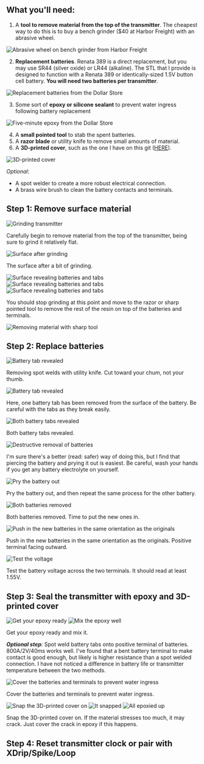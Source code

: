 **What you'll need**:
-

1. A **tool to remove material from the top of the transmitter**. The cheapest way to do this is to buy a bench grinder ($40 at Harbor Freight) with an abrasive wheel.

![Abrasive wheel on bench grinder from Harbor Freight](https://github.com/jakebenz/cgm-media/blob/master/battery-replacement-album/IMG_6289.JPG)

2. **Replacement batteries**. Renata 389 is a direct replacement, but you may use SR44 (silver oxide) or LR44 (alkaline). The STL that I provide is designed to function with a Renata 389 or identically-sized 1.5V button cell battery. **You will need two batteries per transmitter**.

![Replacement batteries from the Dollar Store](https://github.com/jakebenz/cgm-media/blob/master/battery-replacement-album/IMG_6358.JPG)

3. Some sort of **epoxy or silicone sealant** to prevent water ingress following battery replacement

![Five-minute epoxy from the Dollar Store](https://github.com/jakebenz/cgm-media/blob/master/battery-replacement-album/IMG_6389.JPG)

4. A **small pointed tool** to stab the spent batteries.
5. A **razor blade** or utility knife to remove small amounts of material.
6. A **3D-printed cover**, such as the one I have on this git ([HERE](https://github.com/jakebenz/cgm/blob/master/battery-replacement/G5_cover_nocutout.stl)).

![3D-printed cover](https://github.com/jakebenz/cgm-media/blob/master/battery-replacement-album/IMG_6381.JPG)

_Optional_:

- A spot welder to create a more robust electrical connection.
- A brass wire brush to clean the battery contacts and terminals.


**Step 1: Remove surface material**
-

![Grinding transmitter](https://github.com/jakebenz/cgm-media/blob/master/battery-replacement-album/IMG_6299.JPG)

Carefully begin to remove material from the top of the transmitter, being sure to grind it relatively flat.

![Surface after grinding](https://github.com/jakebenz/cgm-media/blob/master/battery-replacement-album/IMG_6300.JPG)

The surface after a bit of grinding.

![Surface revealing batteries and tabs](https://github.com/jakebenz/cgm-media/blob/master/battery-replacement-album/IMG_6310.JPG)
![Surface revealing batteries and tabs](https://github.com/jakebenz/cgm-media/blob/master/battery-replacement-album/IMG_6312.JPG)
![Surface revealing batteries and tabs](https://github.com/jakebenz/cgm-media/blob/master/battery-replacement-album/IMG_6318.JPG)

You should stop grinding at this point and move to the razor or sharp pointed tool to remove the rest of the resin on top of the batteries and terminals.

![Removing material with sharp tool](https://github.com/jakebenz/cgm-media/blob/master/battery-replacement-album/IMG_6328.JPG)

**Step 2: Replace batteries**
-

![Battery tab revealed](https://github.com/jakebenz/cgm-media/blob/master/battery-replacement-album/IMG_6338.JPG)

Removing spot welds with utility knife. Cut toward your chum, not your thumb.

![Battery tab revealed](https://github.com/jakebenz/cgm-media/blob/master/battery-replacement-album/IMG_6329.JPG)

Here, one battery tab has been removed from the surface of the battery. Be careful with the tabs as they break easily.

![Both battery tabs revealed](https://github.com/jakebenz/cgm-media/blob/master/battery-replacement-album/IMG_6341.JPG)

Both battery tabs revealed.

![Destructive removal of batteries](https://github.com/jakebenz/cgm-media/blob/master/battery-replacement-album/IMG_6343.JPG)

I'm sure there's a better (read: safer) way of doing this, but I find that piercing the battery and prying it out is easiest. Be careful, wash your hands if you get any battery electrolyte on yourself.

![Pry the battery out](https://github.com/jakebenz/cgm-media/blob/master/battery-replacement-album/IMG_6344.JPG)

Pry the battery out, and then repeat the same process for the other battery.

![Both batteries removed](https://github.com/jakebenz/cgm-media/blob/master/battery-replacement-album/IMG_6356.JPG)

Both batteries removed. Time to put the new ones in.

![Push in the new batteries in the same orientation as the originals](https://github.com/jakebenz/cgm-media/blob/master/battery-replacement-album/IMG_6359.JPG)

Push in the new batteries in the same orientation as the originals. Positive terminal facing outward.

![Test the voltage](https://github.com/jakebenz/cgm-media/blob/master/battery-replacement-album/IMG_6368.JPG)

Test the battery voltage across the two terminals. It should read at least 1.55V.

**Step 3: Seal the transmitter with epoxy and 3D-printed cover**
-

![Get your epoxy ready](https://github.com/jakebenz/cgm-media/blob/master/battery-replacement-album/IMG_6390.JPG)
![Mix the epoxy well](https://github.com/jakebenz/cgm-media/blob/master/battery-replacement-album/IMG_6391.JPG)

Get your epoxy ready and mix it.

***Optional step***: Spot weld battery tabs onto positive terminal of batteries. 800A/2V/40ms works well. I've found that a bent battery terminal to make contact is good enough, but likely is higher resistance than a spot welded connection. I have not noticed a difference in battery life or transmitter temperature between the two methods.

![Cover the batteries and terminals to prevent water ingress](https://github.com/jakebenz/cgm-media/blob/master/battery-replacement-album/IMG_6392.JPG)

Cover the batteries and terminals to prevent water ingress.

![Snap the 3D-printed cover on](https://github.com/jakebenz/cgm-media/blob/master/battery-replacement-album/IMG_6394.JPG)
![It snapped](https://github.com/jakebenz/cgm-media/blob/master/battery-replacement-album/IMG_6395.JPG)
![All epoxied up](https://github.com/jakebenz/cgm-media/blob/master/battery-replacement-album/IMG_6399.JPG)

Snap the 3D-printed cover on. If the material stresses too much, it may crack. Just cover the crack in epoxy if this happens.

**Step 4: Reset transmitter clock or pair with XDrip/Spike/Loop**
-

